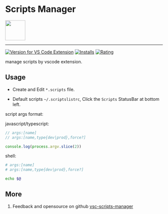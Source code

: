 # Scripts Manager

<img height="64px" src="https://cdn.jsdelivr.net/gh/saber2pr/MyWeb@master/resource/image/vsc-scripts-manager.png" />

---

[![Version for VS Code Extension](https://vsmarketplacebadge.apphb.com/version-short/saber2pr.scripts-manager.svg?logo=visual-studio-code)](https://marketplace.visualstudio.com/items?itemName=saber2pr.scripts-manager) [![Installs](https://vsmarketplacebadge.apphb.com/installs/saber2pr.scripts-manager.svg)](https://marketplace.visualstudio.com/items?itemName=saber2pr.scripts-manager) [![Rating](https://vsmarketplacebadge.apphb.com/rating/saber2pr.scripts-manager.svg)](https://marketplace.visualstudio.com/items?itemName=saber2pr.scripts-manager)

manage scripts by vscode extension.

## Usage

- Create and Edit `*.scripts` file.

- Default scripts `~/.scriptslistrc`, Click the `Scripts` StatusBar at bottom left.

script args format:

javascript/typescript:

```js
// args:[name]
// args:[name,type{dev|prod},force?]

console.log(process.argv.slice(2))
```

shell:

```sh
# args:[name]
# args:[name,type{dev|prod},force?]

echo $@
```

## More

1. Feedback and opensource on github [vsc-scripts-manager](https://github.com/Saber2pr/vsc-scripts-manager)
